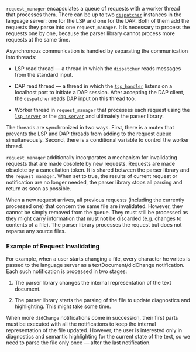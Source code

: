 
`request_manager` encapsulates a queue of requests with a worker thread that processes them. There can be up to two [`dispatcher`](https://github.com/eclipse-che4z/che-che4z-lsp-for-hlasm/wiki/IO-handling) instances in the language server: one for the LSP and one for the DAP. Both of them add the requests they parse into one `request_manager`. It is necessary to process the requests one by one, because the parser library cannot process more requests at the same time.

Asynchronous communication is handled by separating the communication into threads:

-   LSP read thread — a thread in which the `dispatcher` reads messages from the standard input.

-   DAP read thread — a thread in which the [`tcp_handler`](https://github.com/eclipse-che4z/che-che4z-lsp-for-hlasm/wiki/IO-handling) listens on a localhost port to initiate a DAP session. After accepting the DAP client, the `dispatcher` reads DAP input on this thread too.

-   Worker thread in `request_manager` that processes each request using the [`lsp_server`](https://github.com/eclipse-che4z/che-che4z-lsp-for-hlasm/wiki/LSP-and-DAP-server) or the [`dap_server`](https://github.com/eclipse-che4z/che-che4z-lsp-for-hlasm/wiki/LSP-and-DAP-server) and ultimately the parser library.

The threads are synchronized in two ways. First, there is a mutex that prevents the LSP and DAP threads from adding to the request queue simultaneously. Second, there is a conditional variable to control the worker thread.

`request_manager` additionally incorporates a mechanism for invalidating requests that are made obsolete by new requests. Requests are made obsolete by a cancellation token. It is shared between the parser library and the `request_manager`. When set to true, the results of current request or notification are no longer needed, the parser library stops all parsing and return as soon as possible.

When a new request arrives, all previous requests (including the currently processed one) that concern the same file are invalidated. However, they cannot be simply removed from the queue. They must still be processed as they might carry information that must not be discarded (e.g. changes to contents of a file). The parser library processes the request but does not reparse any source files.

### Example of Request Invalidating

For example, when a user starts changing a file, every character he writes is passed to the language server as a textDocument/didChange notification. Each such notification is processed in two stages:

1.  The parser library changes the internal representation of the text document.

2.  The parser library starts the parsing of the file to update diagnostics and highlighting. This might take some time.

When more `didChange` notifications come in succession, their first parts must be executed with all the notifications to keep the internal representation of the file updated. However, the user is interested only in diagnostics and semantic highlighting for the current state of the text, so we need to parse the file only once — after the last notification.
